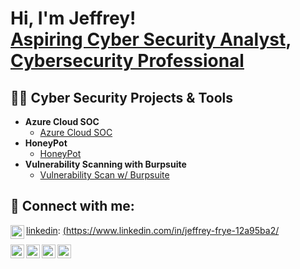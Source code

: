 <h1>Hi, I'm Jeffrey! <br/><a href="https://github.com/JFrye2Fly">Aspiring Cyber Security Analyst</a>, <a href="https://www.linkedin.com/in/jeffrey-frye-12a95ba2/">Cybersecurity Professional</a> 

<h2>👨‍💻 Cyber Security Projects & Tools </h2>

- <b>Azure Cloud SOC</b>
  - [Azure Cloud SOC](https://github.com/JFrye2Fly/HoneyPot)
- <b>HoneyPot</b>
  - [HoneyPot](https://github.com/JFrye2Fly/HoneyPot)
- <b>Vulnerability Scanning with Burpsuite</b>
  - [Vulnerability Scan w/ Burpsuite](https://github.com/JFrye2Fly/VulnerabilityScanWBurpSuite/blob/main/README.md)
 


<!--  
- <b>SQL queries for failed loginattempts</b>
  - [SQL Operators in use](https://github.com/JFrye2Fly/SQL)
- <b>Change File Permissions with Linux</b>
  - [Command line](https://github.com/JFrye2Fly/LinuxChangePermissions)
  -->

    


<h2> 🤳 Connect with me:</h2>

[<img align="left" alt="JeffreyFrye | LinkedIn" width="22px" src="https://cdn.jsdelivr.net/npm/simple-icons@v3/icons/linkedin.svg" />][linkedin]

[linkedin]: [(](https://www.linkedin.com/in/jeffrey-frye-12a95ba2/)https://www.linkedin.com/in/jeffrey-frye-12a95ba2/


[<img align="left" alt="JoshMadakor | YouTube" width="22px" src="https://cdn.jsdelivr.net/npm/simple-icons@v3/icons/youtube.svg" />][youtube]
[<img align="left" alt="JoshMadakor | Twitter" width="22px" src="https://cdn.jsdelivr.net/npm/simple-icons@v3/icons/twitter.svg" />][twitter]
[<img align="left" alt="JoshMadakor | LinkedIn" width="22px" src="https://cdn.jsdelivr.net/npm/simple-icons@v3/icons/linkedin.svg" />][linkedin]
[<img align="left" alt="JoshMadakor | Instagram" width="22px" src="https://cdn.jsdelivr.net/npm/simple-icons@v3/icons/instagram.svg" />][instagram]

[twitter]: https://twitter.com/joshmadakor
[youtube]: https://www.youtube.com/c/joshmadakor
[instagram]: https://www.instagram.com/joshmadakor/
[linkedin]: https://linkedin.com/in/joshmadakor


